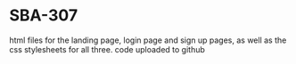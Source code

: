 # SBA-307
html files for the landing page, login page and sign up pages, as well as the css stylesheets for all three. code uploaded to github